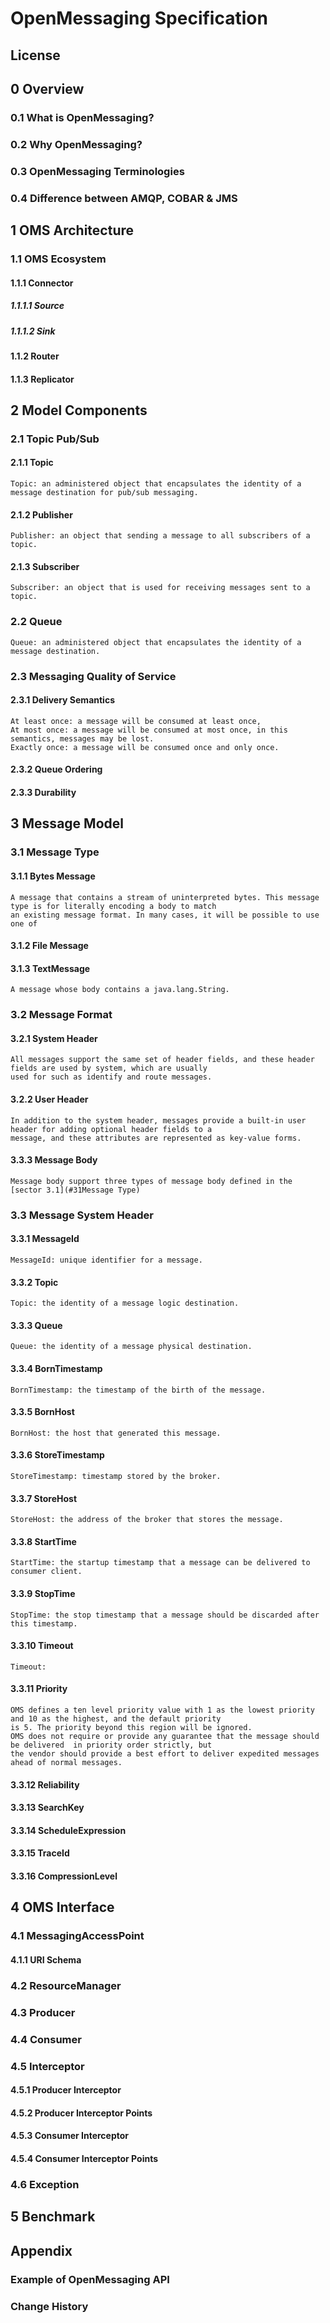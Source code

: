 # OpenMessaging Specification

## License
## 0 Overview
### 0.1 What is OpenMessaging?
### 0.2 Why OpenMessaging?
### 0.3 OpenMessaging Terminologies
### 0.4 Difference between AMQP, COBAR & JMS

## 1 OMS Architecture
### 1.1 OMS Ecosystem
#### 1.1.1 Connector
##### 1.1.1.1 Source
##### 1.1.1.2 Sink
#### 1.1.2 Router
#### 1.1.3 Replicator

## 2 Model Components
### 2.1 Topic Pub/Sub
#### 2.1.1 Topic
    Topic: an administered object that encapsulates the identity of a message destination for pub/sub messaging.
#### 2.1.2 Publisher
    Publisher: an object that sending a message to all subscribers of a topic.
#### 2.1.3 Subscriber
    Subscriber: an object that is used for receiving messages sent to a topic.
### 2.2 Queue
    Queue: an administered object that encapsulates the identity of a message destination.
### 2.3 Messaging Quality of Service
#### 2.3.1 Delivery Semantics
    At least once: a message will be consumed at least once,
    At most once: a message will be consumed at most once, in this semantics, messages may be lost.
    Exactly once: a message will be consumed once and only once.
#### 2.3.2 Queue Ordering
#### 2.3.3 Durability


## 3 Message Model
### 3.1 Message Type
#### 3.1.1 Bytes Message
    A message that contains a stream of uninterpreted bytes. This message type is for literally encoding a body to match  
    an existing message format. In many cases, it will be possible to use one of

#### 3.1.2 File Message

#### 3.1.3 TextMessage
    A message whose body contains a java.lang.String.

### 3.2 Message Format
#### 3.2.1 System Header
    All messages support the same set of header fields, and these header fields are used by system, which are usually   
    used for such as identify and route messages.
#### 3.2.2 User Header
    In addition to the system header, messages provide a built-in user header for adding optional header fields to a    
    message, and these attributes are represented as key-value forms.
#### 3.3.3 Message Body
    Message body support three types of message body defined in the [sector 3.1](#31Message Type)
### 3.3 Message System Header
#### 3.3.1 MessageId
    MessageId: unique identifier for a message.
#### 3.3.2 Topic
    Topic: the identity of a message logic destination.
#### 3.3.3 Queue
    Queue: the identity of a message physical destination.
#### 3.3.4 BornTimestamp
    BornTimestamp: the timestamp of the birth of the message.
#### 3.3.5 BornHost
    BornHost: the host that generated this message.
#### 3.3.6 StoreTimestamp
    StoreTimestamp: timestamp stored by the broker.
#### 3.3.7 StoreHost
    StoreHost: the address of the broker that stores the message.
#### 3.3.8 StartTime
    StartTime: the startup timestamp that a message can be delivered to consumer client.
#### 3.3.9 StopTime
    StopTime: the stop timestamp that a message should be discarded after this timestamp.
#### 3.3.10 Timeout
    Timeout:
#### 3.3.11 Priority
    OMS defines a ten level priority value with 1 as the lowest priority and 10 as the highest, and the default priority  
    is 5. The priority beyond this region will be ignored.
    OMS does not require or provide any guarantee that the message should be delivered  in priority order strictly, but 
    the vendor should provide a best effort to deliver expedited messages ahead of normal messages.
#### 3.3.12 Reliability
    
#### 3.3.13 SearchKey
#### 3.3.14 ScheduleExpression
#### 3.3.15 TraceId
#### 3.3.16 CompressionLevel
## 4 OMS Interface
### 4.1 MessagingAccessPoint
#### 4.1.1 URI Schema
### 4.2 ResourceManager
### 4.3 Producer
### 4.4 Consumer
### 4.5 Interceptor
#### 4.5.1 Producer Interceptor
#### 4.5.2 Producer Interceptor Points
#### 4.5.3 Consumer Interceptor
#### 4.5.4 Consumer Interceptor Points
### 4.6 Exception
## 5 Benchmark
## Appendix 
### Example of OpenMessaging API
### Change History

